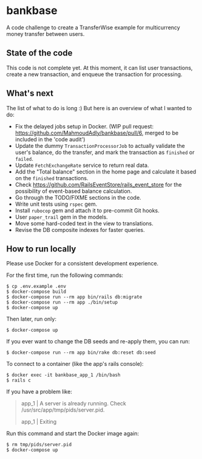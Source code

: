 # bankbase

A code challenge to create a TransferWise example for multicurrency money transfer between users.

## State of the code

This code is not complete yet. At this moment, it can list user transactions, create a new transaction, and enqueue the transaction for processing.

## What's next

The list of what to do is long :) But here is an overview of what I wanted to do:
- Fix the delayed jobs setup in Docker. (WIP pull request: https://github.com/MahmoudAdly/bankbase/pull/6, merged to be included in the 'code audit')
- Update the dummy `TransactionProcessorJob` to actually validate the user's balance, do the transfer, and mark the transaction as `finished` or `failed`.
- Update `FetchExchangeRate` service to return real data.
- Add the "Total balance" section in the home page and calculate it based on the `finished` transactions.
- Check https://github.com/RailsEventStore/rails_event_store for the possibility of event-based balance calculation.
- Go through the TODO/FIXME sections in the code.
- Write unit tests using `rspec` gem.
- Install `rubocop` gem and attach it to pre-commit Git hooks.
- User `paper_trail` gem in the models.
- Move some hard-coded text in the view to translations.
- Revise the DB composite indexes for faster queries.

## How to run locally

Please use Docker for a consistent development experience.

For the first time, run the following commands:
```
$ cp .env.example .env
$ docker-compose build
$ docker-compose run --rm app bin/rails db:migrate
$ docker-compose run --rm app ./bin/setup
$ docker-compose up
```

Then later, run only:
```
$ docker-compose up
```

If you ever want to change the DB seeds and re-apply them, you can run:
```
$ docker-compose run --rm app bin/rake db:reset db:seed
```

To connect to a container (like the app's rails console):
```
$ docker exec -it bankbase_app_1 /bin/bash
$ rails c
```

If you have a problem like:
> app_1          | A server is already running. Check /usr/src/app/tmp/pids/server.pid.
>
> app_1          | Exiting

Run this command and start the Docker image again:
```
$ rm tmp/pids/server.pid
$ docker-compose up
```
